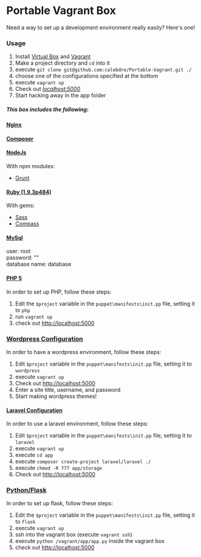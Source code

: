 # Portable Vagrant Box

Need a way to set up a development environment really easily? Here's one!

### Usage  
1. Install [Virtual Box](https://www.virtualbox.org/wiki/Downloads) and [Vagrant](http://www.vagrantup.com/downloads.html)  
2. Make a project directory and `cd` into it  
3. execute `git clone git@github.com:calebdre/Portable-Vagrant.git ./`  
4. choose one of the configurations specified at the bottom  
5. execute `vagrant up`  
6. Check out *[localhost:5000](http://localhost:5000)*  
7. Start hacking away in the app folder  

##### This box includes the following:

#### [Nginx](http://nginx.org/en/)

#### [Composer](https://getcomposer.org)

#### [NodeJs](https://getcomposer.org/)
With npm modules:
- [Grunt](http://gruntjs.com)

#### [Ruby (1.9.3p484)](https://www.ruby-lang.org/en/)
With gems:
- [Sass](http://sass-lang.com)
- [Compass](http://compass-style.org/)

#### [MySql](http://www.mysql.com/)
user: root  
password: ""  
database name: database  


#### [PHP 5](http://php.net)  
In order to set up PHP, follow these steps:  
1. Edit the `$project` variable in the `puppet\manifests\init.pp` file, setting it to `php`  
2. run `vagrant up`  
3. check out [http://localhost:5000](http://localhost:5000)  

### [Wordpress Configuration](http://wordpress.org)
In order to have a wordpress environment, follow these steps:
1. Edit `$project` variable in the `puppet\manifests\init.pp` file, setting it to `wordpress`  
2. execute `vagrant up`  
3. Check out [http://localhost:5000](http://localhost:5000) 
4. Enter a site title, username, and password  
5. Start making wordpress themes!  

#### [Laravel Configuration](http://laravel.com)
In order to use a laravel environment, follow these steps:    
1. Edit `$project` variable in the `puppet\manifests\init.pp` file, setting it to `laravel`  
2. execute `vagrant up`  
3. execute `cd app`  
4. execute `composer create-project laravel/laravel ./`  
5. execute `chmod -R 777 app/storage`  
6. Check out [http://localhost:5000](http://localhost:5000)  

### [Python/Flask](flask.pocoo.org)  
In order to set up flask, follow these steps:  
1. Edit the `$project` variable in the `puppet\manifests\init.pp` file, setting it to `flask`  
2. execute `vagrant up`  
3. ssh into the vagrant box (execute `vagrant ssh`)  
4. execute `python /vagrant/app/app.py` inside the vagrant box  
5. check out [http://localhost:5000](http://localhost:5000)  
